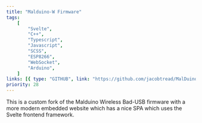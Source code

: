 ```yaml
---
title: "Malduino-W Firmware"
tags:
    [
        "Svelte",
        "C++",
        "Typescript",
        "Javascript",
        "SCSS",
        "ESP8266",
        "WebSocket",
        "Arduino",
    ]
links: [{ type: "GITHUB", link: "https://github.com/jacobtread/MalDuino-W" }]
priority: 28
---
```


This is a custom fork of the Malduino Wireless Bad-USB firmware with a more modern embedded
website which has a nice SPA which uses the Svelte frontend framework.

